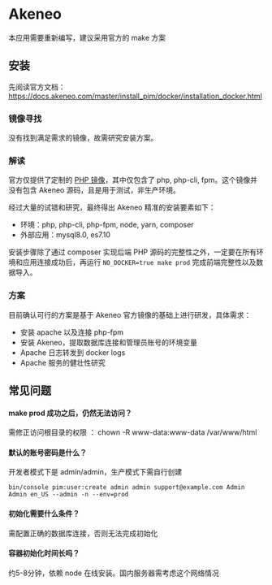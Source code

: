 # Akeneo

本应用需要重新编写，建议采用官方的 make 方案

## 安装

先阅读官方文档：https://docs.akeneo.com/master/install_pim/docker/installation_docker.html

### 镜像寻找

没有找到满足需求的镜像，故需研究安装方案。


### 解读

官方仅提供了定制的 [PHP 镜像](https://hub.docker.com/r/akeneo/pim-php-base)，其中仅包含了 php, php-cli, fpm。这个镜像并没有包含 Akeneo 源码，且是用于测试，非生产环境。

经过大量的试错和研究，最终得出 Akeneo 精准的安装要素如下：

* 环境：php, php-cli, php-fpm, node, yarn, composer
* 外部应用：mysql8.0, es7.10

安装步骤除了通过 composer 实现后端 PHP 源码的完整性之外，一定要在所有环境和应用连接成功后，再运行 `NO_DOCKER=true make prod` 完成前端完整性以及数据导入。


### 方案

目前确认可行的方案是基于 Akeneo 官方镜像的基础上进行研发，具体需求：

* 安装 apache 以及连接 php-fpm
* 安装 Akeneo，提取数据库连接和管理员账号的环境变量
* Apache 日志转发到 docker logs
* Apache 服务的健壮性研究

## 常见问题

#### make prod 成功之后，仍然无法访问？

需修正访问根目录的权限 ： chown -R www-data:www-data /var/www/html

#### 默认的账号密码是什么？

开发者模式下是 admin/admin，生产模式下需自行创建
```
bin/console pim:user:create admin admin support@example.com Admin Admin en_US --admin -n --env=prod
```

#### 初始化需要什么条件？

需配置正确的数据库连接，否则无法完成初始化

#### 容器初始化时间长吗？

约5-8分钟，依赖 node 在线安装。国内服务器需考虑这个网络情况
